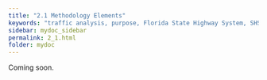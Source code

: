 ```yaml
---
title: "2.1	Methodology Elements"
keywords: "traffic analysis, purpose, Florida State Highway System, SHS"
sidebar: mydoc_sidebar
permalink: 2_1.html
folder: mydoc
---
```


<p>
  Coming soon.
</p>